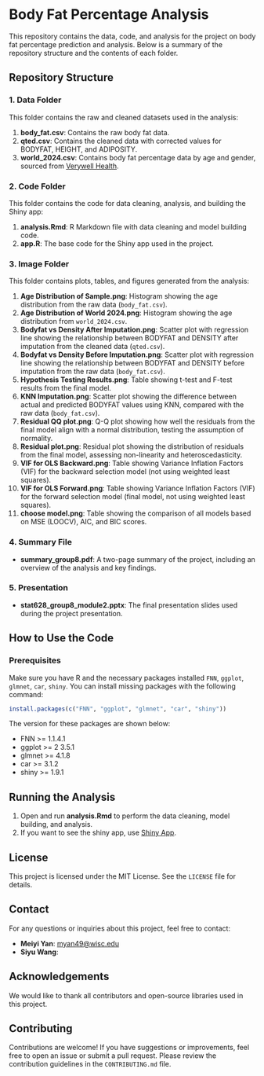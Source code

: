 # Body Fat Percentage Analysis

This repository contains the data, code, and analysis for the project on body fat percentage prediction and analysis. Below is a summary of the repository structure and the contents of each folder.

## Repository Structure

### 1. Data Folder
This folder contains the raw and cleaned datasets used in the analysis:
1. **body_fat.csv**: Contains the raw body fat data.
2. **qted.csv**: Contains the cleaned data with corrected values for BODYFAT, HEIGHT, and ADIPOSITY.
3.  **world_2024.csv**: Contains body fat percentage data by age and gender, sourced from [Verywell Health](https://www.verywellhealth.com/body-fat-percentage-chart-8550202).

### 2. Code Folder
This folder contains the code for data cleaning, analysis, and building the Shiny app:
1. **analysis.Rmd**: R Markdown file with data cleaning and model building code.
2. **app.R**: The base code for the Shiny app used in the project.

### 3. Image Folder
This folder contains plots, tables, and figures generated from the analysis:
1. **Age Distribution of Sample.png**: Histogram showing the age distribution from the raw data (`body_fat.csv`).
2. **Age Distribution of World 2024.png**: Histogram showing the age distribution from `world_2024.csv`.
3. **Bodyfat vs Density After Imputation.png**: Scatter plot with regression line showing the relationship between BODYFAT and DENSITY after imputation from the cleaned data (`qted.csv`).
4. **Bodyfat vs Density Before Imputation.png**: Scatter plot with regression line showing the relationship between BODYFAT and DENSITY before imputation from the raw data (`body_fat.csv`).
5. **Hypothesis Testing Results.png**: Table showing t-test and F-test results from the final model.
6. **KNN Imputation.png**: Scatter plot showing the difference between actual and predicted BODYFAT values using KNN, compared with the raw data (`body_fat.csv`).
7. **Residual QQ plot.png**: Q-Q plot showing how well the residuals from the final model align with a normal distribution, testing the assumption of normality.
8. **Residual plot.png**: Residual plot showing the distribution of residuals from the final model, assessing non-linearity and heteroscedasticity.
9. **VIF for OLS Backward.png**: Table showing Variance Inflation Factors (VIF) for the backward selection model (not using weighted least squares).
10. **VIF for OLS Forward.png**: Table showing Variance Inflation Factors (VIF) for the forward selection model (final model, not using weighted least squares).
11. **choose model.png**: Table showing the comparison of all models based on MSE (LOOCV), AIC, and BIC scores.

### 4. Summary File
- **summary_group8.pdf**: A two-page summary of the project, including an overview of the analysis and key findings.

### 5. Presentation
- **stat628_group8_module2.pptx**: The final presentation slides used during the project presentation.

## How to Use the Code

### Prerequisites
Make sure you have R and the necessary packages installed `FNN`, `ggplot`, `glmnet`, `car`, `shiny`. You can install missing packages with the following command:

```r
install.packages(c("FNN", "ggplot", "glmnet", "car", "shiny"))
```
The version for these packages are shown below:
- FNN >= 1.1.4.1
- ggplot >= 2 3.5.1
- glmnet >= 4.1.8
- car >= 3.1.2
- shiny >= 1.9.1
  
## Running the Analysis
1. Open and run **analysis.Rmd** to perform the data cleaning, model building, and analysis.
2. If you want to see the shiny app, use [Shiny App]([https://www.verywellhealth.com/body-fat-percentage-chart-8550202](https://uw-madison-stat628-project2-mci.shinyapps.io/stat628_project2/)).

## License
This project is licensed under the MIT License. See the `LICENSE` file for details.

## Contact
For any questions or inquiries about this project, feel free to contact:
- **Meiyi Yan**: myan49@wisc.edu
- **Siyu Wang**: 

## Acknowledgements
We would like to thank all contributors and open-source libraries used in this project.

## Contributing
Contributions are welcome! If you have suggestions or improvements, feel free to open an issue or submit a pull request. Please review the contribution guidelines in the `CONTRIBUTING.md` file.
